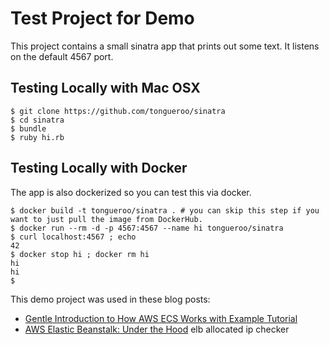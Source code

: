 # Test Project for Demo

This project contains a small sinatra app that prints out some text.  It listens on the default 4567 port.

## Testing Locally with Mac OSX

    $ git clone https://github.com/tongueroo/sinatra
    $ cd sinatra
    $ bundle
    $ ruby hi.rb

## Testing Locally with Docker

The app is also dockerized so you can test this via docker.

    $ docker build -t tongueroo/sinatra . # you can skip this step if you want to just pull the image from DockerHub.
    $ docker run --rm -d -p 4567:4567 --name hi tongueroo/sinatra
    $ curl localhost:4567 ; echo
    42
    $ docker stop hi ; docker rm hi
    hi
    hi
    $

This demo project was used in these blog posts:

* [Gentle Introduction to How AWS ECS Works with Example Tutorial](https://blog.boltops.com/2017/09/09/a-gentle-introduction-to-aws-ecs-with-example-tutorial)
* [AWS Elastic Beanstalk: Under the Hood](https://blog.boltops.com/2017/07/19/under-the-hood-of-aws-elastic-beanstalk-part-1)
elb allocated ip checker
